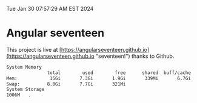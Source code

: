 Tue Jan 30 07:57:29 AM EST 2024

# Angular seventeen


This project is live at [https://angularseventeen.github.io](https://angularseventeen.github.io "seventeen!") thanks to Github.

```bash
System Memory
               total        used        free      shared  buff/cache   available
Mem:            15Gi       7.3Gi       1.9Gi       339Mi       6.7Gi       7.9Gi
Swap:          8.0Gi       7.7Gi       321Mi
System Storage
1006M	.
```
